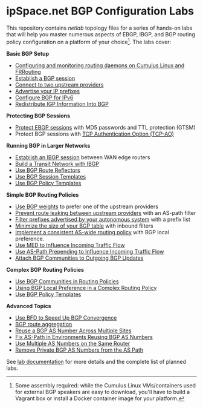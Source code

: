# ipSpace.net BGP Configuration Labs

This repository contains _netlab_ topology files for a series of hands-on labs that will help you master numerous aspects of EBGP,  IBGP, and BGP routing policy configuration on a platform of your choice[^PC]. The labs cover:

**Basic BGP Setup**

* [Configuring and monitoring routing daemons on Cumulus Linux and FRRouting](basic/0-frrouting)
* [Establish a BGP session](basic/1-session)
* [Connect to two upstream providers](basic/2-multihomed)
* [Advertise your IP prefixes](basic/3-originate)
* [Configure BGP for IPv6](basic/4-ipv6)
* [Redistribute IGP Information Into BGP](basic/5-redistribute)

**Protecting BGP Sessions**

* [Protect EBGP sessions](basic/6-protect) with MD5 passwords and TTL protection (GTSM)
* Protect BGP sessions with [TCP Authentication Option (TCP-AO)](basic/9-ao)

**Running BGP in Larger Networks**

* [Establish an IBGP session](ibgp/1-edge) between WAN edge routers
* [Build a Transit Network with IBGP](ibgp/2-transit)
* [Use BGP Route Reflectors](ibgp/3-rr)
* [Use BGP Session Templates](session/6-templates)
* [Use BGP Policy Templates](session/7-policy)

**Simple BGP Routing Policies**

* [Use BGP weights](policy/1-weights) to prefer one of the upstream providers
* [Prevent route leaking between upstream providers](policy/2-stop-transit) with an AS-path filter
* [Filter prefixes advertised by your autonomous system](policy/3-prefix) with a prefix list
* [Minimize the size of your BGP table](policy/4-reduce) with inbound filters
* [Implement a consistent AS-wide routing policy](policy/5-local-preference) with BGP local preference.
* [Use MED to Influence Incoming Traffic Flow](policy/6-med)
* [Use AS-Path Prepending to Influence Incoming Traffic Flow](policy/7-prepend)
* [Attach BGP Communities to Outgoing BGP Updates](policy/8-community-attach)

**Complex BGP Routing Policies**

* [Use BGP Communities in Routing Policies](policy/9-community-use)
* [Using BGP Local Preference in a Complex Routing Policy](policy/a-locpref-route-map)
* [Use BGP Policy Templates](session/7-policy)

**Advanced Topics**

* [Use BFD to Speed Up BGP Convergence](basic/7-bfd)
* [BGP route aggregation](basic/8-aggregate)
* [Reuse a BGP AS Number Across Multiple Sites](session/1-allowas_in)
* [Fix AS-Path in Environments Reusing BGP AS Numbers](session/2-asoverride)
* [Use Multiple AS Numbers on the Same Router](session/3-localas)
* [Remove Private BGP AS Numbers from the AS Path](session/4-removeprivate)

See [lab documentation](https://bgplab.github.io/bgplab/) for more details and the complete list of planned labs.

[^PC]: Some assembly required: while the Cumulus Linux VMs/containers used for external BGP speakers are easy to download, you'll have to build a Vagrant box or install a Docker container image for your platform.